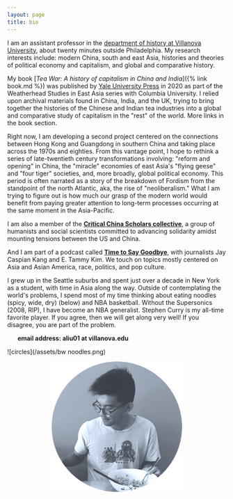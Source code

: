 ```yaml
---
layout: page
title: bio
---
```


I am an assistant professor in the [department of history at Villanova University](https://www1.villanova.edu/villanova/artsci/history.html), about twenty minutes outside Philadelphia. My research interests include: modern China, south and east Asia, histories and theories of political economy and capitalism, and global and comparative history.

My book [*Tea War: A history of capitalism in China and India*]({% link book.md %}) was published by [Yale University Press](https://yalebooks.yale.edu/book/9780300243734/tea-war) in 2020 as part of the Weatherhead Studies in East Asia series with Columbia University. I relied upon archival materials found in China, India, and the UK, trying to bring together the histories of the Chinese and Indian tea industries into a global and comparative study of capitalism in the "rest" of the world. More links in the book section.

Right now, I am developing a second project centered on the connections between Hong Kong and Guangdong in southern China and taking place across the 1970s and eighties. From this vantage point, I hope to rethink a series of late-twentieth century transformations involving: "reform and opening" in China, the "miracle" economies of east Asia's "flying geese" and "four tiger" societies, and, more broadly, global political economy. This period is often narrated as a story of the breakdown of Fordism from the standpoint of the north Atlantic, aka, the rise of "neoliberalism." What I am trying to figure out is how much our grasp of the modern world would benefit from paying greater attention to long-term processes occurring at the same moment in the Asia-Pacific.

I am also a member of the [**Critical China Scholars collective**](https://criticalchinascholars.org/), a group of humanists and social scientists committed to advancing solidarity amidst mounting tensions between the US and China.

And I am part of a podcast called [**Time to Say Goodbye**](https://goodbye.substack.com/), with journalists Jay Caspian Kang and E. Tammy Kim. We touch on topics mostly centered on Asia and Asian America, race, politics, and pop culture.

I grew up in the Seattle suburbs and spent just over a decade in New York as a student, with time in Asia along the way. Outside of contemplating the world's problems, I spend most of my time thinking about eating noodles (spicy, wide, dry) (below) and NBA basketball. Without the Supersonics (2008, RIP), I have become an NBA generalist. Stephen Curry is my all-time favorite player. If you agree, then we will get along very well! If you disagree, you are part of the problem.

&nbsp;&nbsp;&nbsp;&nbsp;&nbsp;&nbsp;**email address: aliu01 at villanova.edu**

![circles](/assets/bw noodles.png)

<p align="center">
  <img width="300" height="300" src="/assets/bw noodles.png">
</p>
